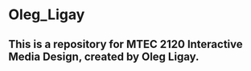 # Oleg_Ligay

## This is a repository for MTEC 2120 Interactive Media Design, created by Oleg Ligay.